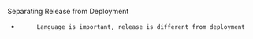 Separating Release from Deployment


-          Language is important, release is different from deployment
